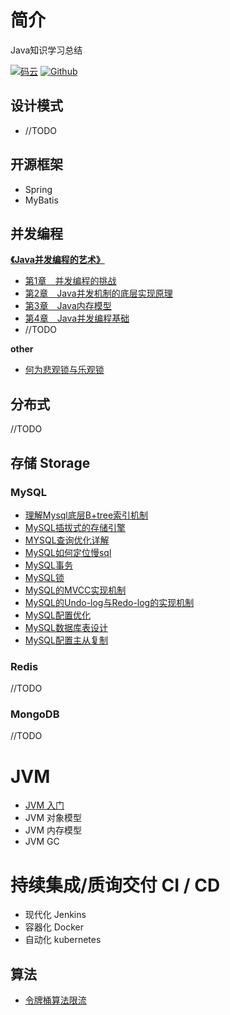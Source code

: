 # 简介

Java知识学习总结

[![码云](https://img.shields.io/badge/Gitee-%E7%A0%81%E4%BA%91-yellow.svg)](https://gitee.com/qinxuewu) [![Github](https://img.shields.io/badge/Github-Github-red.svg)](https://github.com/a870439570)

## 设计模式

- //TODO

## 开源框架

- Spring
- MyBatis

## 并发编程

[**《Java并发编程的艺术》**](并发编程/)

- [第1章　并发编程的挑战](并发编程/第1章-并发编程的挑战)
- [第2章　Java并发机制的底层实现原理](并发编程/第2章-Java并发机制的底层实现原理)
- [第3章　Java内存模型](并发编程/第3章-Java内存模型)
- [第4章　Java并发编程基础](并发编程/第4章-Java并发编程基础)
- //TODO

**other**

- [何为悲观锁与乐观锁](并发编程/何为悲观锁与乐观锁)

## 分布式

//TODO

## 存储 Storage
### MySQL

- [理解Mysql底层B+tree索引机制](性能优化/mysql/理解Mysql底层B+tree索引机制)
- [MySQL插拔式的存储引擎](性能优化/mysql/MySQL插拔式的存储引擎)
- [MYSQL查询优化详解](性能优化/mysql/MySQL查询优化详解)
- [MySQL如何定位慢sql](性能优化/mysql/MySQL如何定位慢sql)
- [MySQL事务](性能优化/mysql/MySQL事务)
- [MySQL锁](性能优化/mysql/MySQL锁)
- [MySQL的MVCC实现机制](性能优化/mysql/MySQL的MVCC实现机制)
- [MySQL的Undo-log与Redo-log的实现机制](性能优化/mysql/MySQL的Undo-log与Redo-log的实现机制)
- [MySQL配置优化](性能优化/mysql/MySQL配置优化)
- [MySQL数据库表设计](性能优化/mysql/MySQL数据库表设计)
- [MySQL配置主从复制](性能优化/mysql/MySQL配置主从复制)

### Redis
//TODO
### MongoDB

//TODO

# JVM

- [JVM 入门](性能优化/jvm/JVM入门)
- JVM 对象模型
- JVM 内存模型
- JVM GC

# 持续集成/质询交付 CI / CD

- 现代化 Jenkins
- 容器化 Docker
- 自动化 kubernetes

## 算法

- [令牌桶算法限流](算法/令牌桶算法限流)

